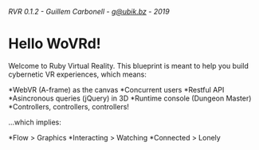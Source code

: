 *RVR 0.1.2 - Guillem Carbonell - g@ubik.bz - 2019*

Hello WoVRd!
============

Welcome to Ruby Virtual Reality. This blueprint is meant to help you build cybernetic VR experiences, which means:

*WebVR (A-frame) as the canvas
*Concurrent users
*Restful API
*Asincronous queries (jQuery) in 3D
*Runtime console (Dungeon Master)
*Controllers, controllers, controllers!

...which implies:

*Flow > Graphics
*Interacting > Watching
*Connected > Lonely